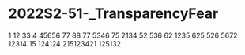 # 2022S2-51-_TransparencyFear

1
 12
33
4 45656 77 88 77
5346
75 
2134 52
536
62
1235
625
526
5672
12314`15
124124
215123421
125132

